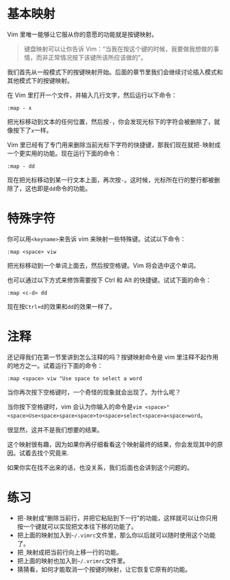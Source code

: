 # 基本映射

Vim 里唯一能够让它服从你的意愿的功能就是按键映射。

> 键盘映射可以让你告诉 Vim：“当我在按这个键的时候，我要做我想做的事情，而非正常情况按下该键所该所应该做的”。

我们首先从一般模式下的按键映射开始。后面的章节里我们会继续讨论插入模式和其他模式下的按键映射。
    
在 Vim 里打开一个文件，并输入几行文字，然后运行以下命令：

```shell
:map - x
```

把光标移动到文本的任何位置，然后按`-`，你会发现光标下的字符会被删除了，就像按下了`x`一样。

Vim 里已经有了专门用来删除当前光标下字符的快捷键，那我们现在就把`-`映射成一个更实用的功能。现在运行下面的命令：

```shell
:map - dd
```

现在把光标移动到某一行文本上面，再次按`-`。这时候，光标所在行的整行都被删除了，这也即是`dd`命令的功能。

# 特殊字符

你可以用`<keyname>`来告诉 vim 来映射一些特殊键。试试以下命令：

```shell
:map <space> viw
```

把光标移动到一个单词上面去，然后按空格键。Vim 将会选中这个单词。
     
也可以通过以下方式来修饰需要按下 Ctrl 和 Alt 的快捷键。试试下面的命令：

```shell
:map <c-d> dd
```

现在按`Ctrl+d`的效果和`dd`的效果一样了。
     
# 注释

还记得我们在第一节里讲到怎么注释的吗？按键映射命令是 vim 里注释不起作用的地方之一。试着运行下面的命令：

```shell
:map <space> viw "Use space to select a word
```

当你再次按下空格键时，一个奇怪的现象就会出现了。为什么呢？

当你按下空格键时，vim 会认为你输入的命令是`vim <space>"<space>Use<space>space<space>to<space>select<space>a<space>word`。

很显然，这并不是我们想要的结果。

这个映射很有趣，因为如果你再仔细看看这个映射最终的结果，你会发现其中的原因。试着去找个究竟来.

如果你实在找不出来的话，也没关系，我们后面也会讲到这个问题的。

# 练习

- 把`-`映射成“删除当前行，并把它粘贴到下一行"的功能，这样就可以让你只用按一个键就可以实现把文本往下移的功能了。
- 把上面的映射加入到`~/.vimrc`文件里，那么你以后就可以随时使用这个功能了。
- 把`_`映射成把当前行向上移一行的功能。
- 把上面的映射也加入到`~/.vrimrc`文件里。
- 猜猜看，如何才能取消一个按键的映射，让它恢复它原有的功能。
